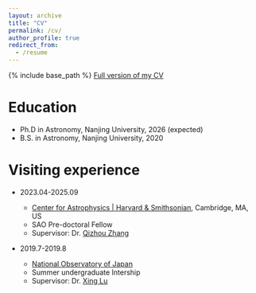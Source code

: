```yaml
---
layout: archive
title: "CV"
permalink: /cv/
author_profile: true
redirect_from:
  - /resume
---
```


{% include base_path %}
[Full version of my CV](https://github.com/xingpan1017/xingpan1017.github.io/files/xingpan_cv.pdf)

Education
======
* Ph.D in Astronomy, Nanjing University, 2026 (expected)
* B.S. in Astronomy, Nanjing University, 2020

Visiting experience
======
* 2023.04-2025.09
  * [Center for Astrophysics \| Harvard & Smithsonian](https://www.cfa.harvard.edu/), Cambridge, MA, US
  * SAO Pre-doctoral Fellow
  * Supervisor: Dr. [Qizhou Zhang](https://www.cfa.harvard.edu/people/qizhou-zhang)

* 2019.7-2019.8
  * [National Observatory of Japan](https://www.nao.ac.jp/en/)
  * Summer undergraduate Intership
  * Supervisor: Dr. [Xing Lu](https://xinglunju.github.io/)
